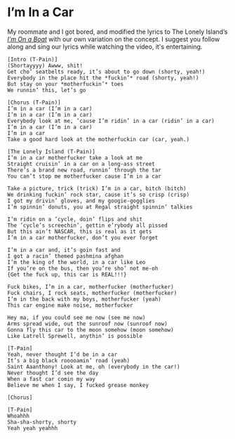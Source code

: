 I’m In a Car
============

My roommate and I got bored, and modified the lyrics to The Lonely Island’s
[*I’m On a Boat*][video] with our own variation on the concept. I suggest you
follow along and sing our lyrics while watching the video, it's entertaining.

    [Intro (T-Pain)]
    (Shortayyyy) Awww, shit!
    Get cho’ seatbelts ready, it’s about to go down (shorty, yeah!)
    Everybody in the place hit the *fuckin’* road (shorty, yeah!)
    But stay on your *motherfuckin’* toes
    We runnin’ this, let’s go
    
    [Chorus (T-Pain)]
    I’m in a car (I’m in a car)
    I’m in a car (I’m in a car)
    Everybody look at me, ’cause I’m ridin’ in a car (ridin’ in a car)
    I’m in a car (I’m in a car)
    I’m in a car
    Take a good hard look at the motherfuckin car (car, yeah.)
    
    [The Lonely Island (T-Pain)]
    I’m in a car motherfucker take a look at me
    Straight cruisin’ in a car on a long-ass street
    There’s a brand new road, runnin’ through the tar
    You can’t stop me motherfucker cause I’m in a car
    
    Take a picture, trick (trick) I’m in a car, bitch (bitch)
    We drinking fuckin’ rock star, cause it’s so crisp (crisp)
    I got my drivin’ gloves, and my googie-gogglies
    I’m spinnin’ donuts, you at Regal straight spinnin’ talkies
    
    I’m ridin on a ’cycle, doin’ flips and shit
    The ’cycle’s screechin’, gettin e’rybody all pissed
    But this ain’t NASCAR, this is real as it gets
    I’m in a car motherfucker, don’t you ever forget
    
    I’m in a car and, it’s goin fast and
    I got a racin’ themed pashmina afghan
    I’m the king of the world, in a car like Leo
    If you’re on the bus, then you’re sho’ not me-oh
    {Get the fuck up, this car is REAL!!!}
    
    Fuck bikes, I’m in a car, motherfucker (motherfucker)
    Fuck chairs, I rock seats, motherfucker (motherfucker)
    I’m in the back with my boys, motherfucker (yeah)
    This car engine make noise, motherfucker
    
    Hey ma, if you could see me now (see me now)
    Arms spread wide, out the sunroof now (sunroof now)
    Gonna fly this car to the moon somehow (moon somehow)
    Like Latrell Sprewell, anythin’ is possible
    
    [T-Pain]
    Yeah, never thought I’d be in a car
    It’s a big black rooooamin’ road (yeah)
    Saint Aaanthony! Look at me, oh (everybody in the car!)
    Never thought I’d see the day
    When a fast car comin my way
    Believe me when I say, I fucked grease monkey
    
    [Chorus]
    
    [T-Pain]
    Whoahhh
    Sha-sha-shorty, shorty
    Yeah yeah yeahhh

  [video]: <http://www.youtube.com/watch?v=R7yfISlGLNU#t=0m25s> "I’m On A Boat (ft. T-Pain) - Album Version - on Youtube"
